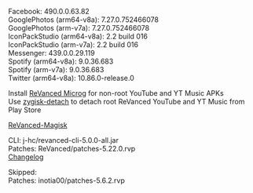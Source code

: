 Facebook: 490.0.0.63.82  
GooglePhotos (arm64-v8a): 7.27.0.752466078  
GooglePhotos (arm-v7a): 7.27.0.752466078  
IconPackStudio (arm64-v8a): 2.2 build 016  
IconPackStudio (arm-v7a): 2.2 build 016  
Messenger: 439.0.0.29.119  
Spotify (arm64-v8a): 9.0.36.683  
Spotify (arm-v7a): 9.0.36.683  
Twitter (arm64-v8a): 10.86.0-release.0  

Install [ReVanced Microg](https://github.com/ReVanced/GmsCore/releases) for non-root YouTube and YT Music APKs  
Use [zygisk-detach](https://github.com/j-hc/zygisk-detach) to detach root ReVanced YouTube and YT Music from Play Store  

[ReVanced-Magisk](https://github.com/kingsmanvn1x32/ReVanced-Magisk)
  
CLI: j-hc/revanced-cli-5.0.0-all.jar  
Patches: ReVanced/patches-5.22.0.rvp  
[Changelog](https://github.com/ReVanced/revanced-patches/releases/tag/v5.22.0)  

Skipped:  
Patches: inotia00/patches-5.6.2.rvp      
